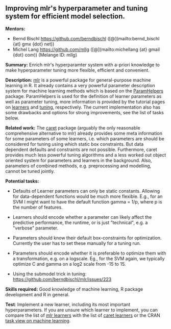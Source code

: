 ## Improving mlr's hyperparameter and tuning system for efficient model selection.

**Mentors:**

* Bernd Bischl https://github.com/berndbischl ([@](mailto:bernd_bischl {at} gmx {dot} net))
* Michel Lang https://github.com/mllg ([@](mailto:michellang {at} gmail {dot} com)) (Melange ID: mllg)

**Summary:** Enrich mlr's hyperparamter system with a-priori knowledge to make hyperparameter tuning more flexible, efficient and convenient. 

**Description:** 
[mlr](https://github.com/berndbischl/mlr) is a powerful package for general-purpose machine learning in R.
It already contains a very powerful parameter description system for machine learning methods which is based on the [ParamHelpers](https://github.com/berndbischl/ParamHelpers) package.
ParamHelpers is used for the definition of learner parameters as well as parameter tuning, more information is provided by the tutorial pages on [learners](http://berndbischl.github.io/mlr/tutorial/html/create_learner/) and [tuning](http://berndbischl.github.io/mlr/tutorial/html/tune/), respectively.
The current implementation also has some drawbacks and options for strong improvements, see the list of tasks below.

**Related work:** 
The [caret](http://topepo.github.io/caret/index.html) package (arguably the only reasonable comprehensive alternative to mlr) already provides some meta information for some parameters of some learners, i.e. which parameters are should be considered for tuning using which static box constraints. But data dependent defaults and constraints are not possible. Furthermore, caret provides much less powerful tuning algorithms and a less worked out object oriented system for parameters and learners in the background. Also, parameters of combined methods, e.g. preprocessing and modelling, cannot be tuned jointly.

**Potential tasks:** 
* Defaults of Learner parameters can only be static constants. Allowing for data-dependent functions would be much more flexible. E.g., for an SVM I might want to have the default function gamma = 1/p, where p is the number of features. 

* Learners should encode whether a parameter can likely affect the predictive performance, the runtime, or is just "technical", e.g. a "verbose" parameter.

* Parameters should know their default box-constraints for optimization. Currently the user has to set these manually for a tuning run.

* Parameters should encode whether it is preferable to optimize them with a transformation, e.g. on a logscale. Eg., for the SVM again, we typically optimize C and gamma on a log2 scale from -15 to 15.

* Using the submodel trick in tuning:
https://github.com/berndbischl/mlr/issues/223

**Skills required:**
Good knowledge of machine learning, R package development and R in general.

**Test**: Implement a new learner, including its most important hyperparameters. If you are unsure which learner to implement, you can compare the list of [mlr learners](http://berndbischl.github.io/mlr/tutorial/html/integrated_learners/index.html) with the list of [caret learners](http://topepo.github.io/caret/modelList.html) or the CRAN [task view on machine learning](http://cran.r-project.org/web/views/MachineLearning.html).
